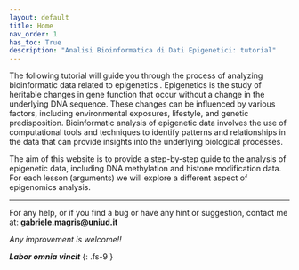 ```yaml
---
layout: default
title: Home
nav_order: 1
has_toc: True
description: "Analisi Bioinformatica di Dati Epigenetici: tutorial"
---
```



The following tutorial will guide you through the process of analyzing bioinformatic data related to epigenetics . Epigenetics is the study of heritable changes in gene function that occur without a change in the underlying DNA sequence. These changes can be influenced by various factors, including environmental exposures, lifestyle, and genetic predisposition. Bioinformatic analysis of epigenetic data involves the use of computational tools and techniques to identify patterns and relationships in the data that can provide insights into the underlying biological processes. 


The aim of this website is to provide a step-by-step guide to the analysis of epigenetic data, including DNA methylation and histone modification data. 
For each lesson (arguments) we will explore a different aspect of epigenomics analysis.



---

For any help, or if you find a bug or have any hint or suggestion, contact me at: **gabriele.magris@uniud.it**

_Any improvement is welcome!!_

**_Labor omnia vincit_**
{: .fs-9 }

<!--
You can select the color-scheme for the tutorial: <button class="btn js-toggle-dark-mode">Preview dark color scheme</button>

<script>
const toggleDarkMode = document.querySelector('.js-toggle-dark-mode');

jtd.addEvent(toggleDarkMode, 'click', function(){
  if (jtd.getTheme() === 'dark') {
    jtd.setTheme('light');
    toggleDarkMode.textContent = 'Preview dark color scheme';
  } else {
    jtd.setTheme('dark');
    toggleDarkMode.textContent = 'Return to the light side';
  }
});
</script>
-->



<!--
[^1]: [For any help contact me](gabriele.magris@uniud.it). 
-->

[Just the Docs]: https://just-the-docs.github.io/just-the-docs/
[GitHub Pages]: https://docs.github.com/en/pages
[README]: https://github.com/just-the-docs/just-the-docs-template/blob/main/README.md
[Jekyll]: https://jekyllrb.com
[GitHub Pages / Actions workflow]: https://github.blog/changelog/2022-07-27-github-pages-custom-github-actions-workflows-beta/
[use this template]: https://github.com/just-the-docs/just-the-docs-template/generate
